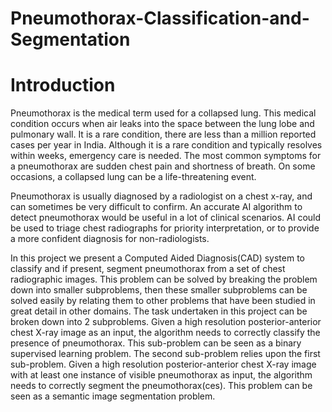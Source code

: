 # Pneumothorax-Classification-and-Segmentation

# Introduction

Pneumothorax is the medical term used for a collapsed lung. This medical condition occurs when air leaks into the space between the lung lobe and pulmonary wall. It is a rare condition, there are less than a million reported cases per year in India. Although it is a rare condition and typically resolves within weeks, emergency care is needed. The most common symptoms for a pneumothorax are sudden chest pain and shortness of breath. On some occasions, a collapsed lung can be a life-threatening event.

Pneumothorax is usually diagnosed by a radiologist on a chest x-ray, and can sometimes be very difficult to confirm. An accurate AI algorithm to detect pneumothorax would be useful in a lot of clinical scenarios. AI could be used to triage chest radiographs for priority interpretation, or to provide a more confident diagnosis for non-radiologists.

In this project we present a Computed Aided Diagnosis(CAD) system to classify and if present, segment pneumothorax from a set of chest radiographic images. This problem can be solved by breaking the problem down into smaller subproblems, then these smaller subproblems can be solved easily by relating them to other problems that have been studied in great detail in other domains.
The task undertaken in this project can be broken down into 2 subproblems. Given a high resolution posterior-anterior chest X-ray image as an input, the algorithm needs to correctly classify the presence of pneumothorax. This sub-problem can be seen as a binary supervised learning problem. 
The second sub-problem relies upon the first sub-problem. Given a high resolution posterior-anterior chest X-ray image with at least one instance of visible pneumothorax as input, the algorithm needs to correctly segment the pneumothorax(ces). This problem can be seen as a semantic image segmentation problem.

